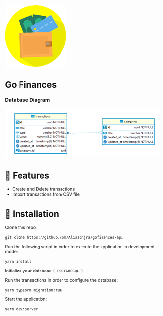 <p align="left">
<img src="/.github/finances.png" width="200" heigth="200" />
</p>

<h1 align="left" >Go Finances</h1>

<h3>Database Diagram</h3>
<p align="left">
<img src="/.github/database.PNG"  />
</p>


# :rocket: Features
- Create and Delete transactions </br>
- Import transactions from CSV file</br>


# :construction_worker: Installation
Clone this repo

```git clone https://github.com/Alissonjra/gofinances-api```


Run the following script in order to execute the application in development mode:

```yarn install  ```  

Initialize your database
```( POSTGRESQL )```

Run the transactions in order to configure the database:

```yarn typeorm migration:run```


Start the application:

```yarn dev:server```
